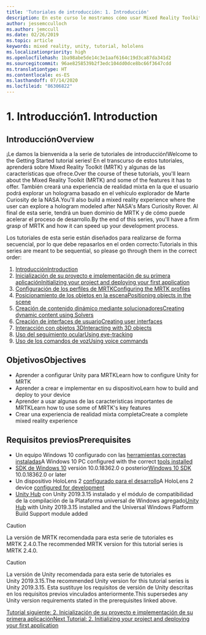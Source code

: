 ```yaml
---
title: 'Tutoriales de introducción: 1. Introducción'
description: En este curso le mostramos cómo usar Mixed Reality Toolkit (MRTK) para crear una aplicación de realidad mixta.
author: jessemcculloch
ms.author: jemccull
ms.date: 02/26/2019
ms.topic: article
keywords: mixed reality, unity, tutorial, hololens
ms.localizationpriority: high
ms.openlocfilehash: 1ba98abe5de14c3e1aaf6164c19d3ca87da341d2
ms.sourcegitcommit: 96ae8258539b2f3edc104dd0dce8bc66f3647cdd
ms.translationtype: HT
ms.contentlocale: es-ES
ms.lasthandoff: 07/14/2020
ms.locfileid: "86306822"
---
```

# <a name="1-introduction"></a><span data-ttu-id="73d1e-105">1. Introducción</span><span class="sxs-lookup"><span data-stu-id="73d1e-105">1. Introduction</span></span>

## <a name="overview"></a><span data-ttu-id="73d1e-106">Introducción</span><span class="sxs-lookup"><span data-stu-id="73d1e-106">Overview</span></span>

<span data-ttu-id="73d1e-107">¡Le damos la bienvenida a la serie de tutoriales de introducción!</span><span class="sxs-lookup"><span data-stu-id="73d1e-107">Welcome to the Getting Started tutorial series!</span></span> <span data-ttu-id="73d1e-108">En el transcurso de estos tutoriales, aprenderá sobre Mixed Reality Toolkit (MRTK) y algunas de las características que ofrece.</span><span class="sxs-lookup"><span data-stu-id="73d1e-108">Over the course of these tutorials, you'll learn about the Mixed Reality Toolkit (MRTK) and some of the features it has to offer.</span></span> <span data-ttu-id="73d1e-109">También creará una experiencia de realidad mixta en la que el usuario podrá explorar un holograma basado en el vehículo explorador de Marte Curiosity de la NASA.</span><span class="sxs-lookup"><span data-stu-id="73d1e-109">You'll also build a mixed reality experience where the user can explore a hologram modeled after NASA's Mars Curiosity Rover.</span></span> <span data-ttu-id="73d1e-110">Al final de esta serie, tendrá un buen dominio de MRTK y de cómo puede acelerar el proceso de desarrollo.</span><span class="sxs-lookup"><span data-stu-id="73d1e-110">By the end of this series, you'll have a firm grasp of MRTK and how it can speed up your development process.</span></span>

<span data-ttu-id="73d1e-111">Los tutoriales de esta serie están diseñados para realizarse de forma secuencial, por lo que debe repasarlos en el orden correcto:</span><span class="sxs-lookup"><span data-stu-id="73d1e-111">Tutorials in this series are meant to be sequential, so please go through them in the correct order:</span></span>

1. [<span data-ttu-id="73d1e-112">Introducción</span><span class="sxs-lookup"><span data-stu-id="73d1e-112">Introduction</span></span>](mr-learning-base-01.md)
2. [<span data-ttu-id="73d1e-113">Inicialización de su proyecto e implementación de su primera aplicación</span><span class="sxs-lookup"><span data-stu-id="73d1e-113">Initializing your project and deploying your first application</span></span>](mr-learning-base-02.md)
3. [<span data-ttu-id="73d1e-114">Configuración de los perfiles de MRTK</span><span class="sxs-lookup"><span data-stu-id="73d1e-114">Configuring the MRTK profiles</span></span>](mr-learning-base-03.md)
4. [<span data-ttu-id="73d1e-115">Posicionamiento de los objetos en la escena</span><span class="sxs-lookup"><span data-stu-id="73d1e-115">Positioning objects in the scene</span></span>](mr-learning-base-04.md)
5. [<span data-ttu-id="73d1e-116">Creación de contenido dinámico mediante solucionadores</span><span class="sxs-lookup"><span data-stu-id="73d1e-116">Creating dynamic content using Solvers</span></span>](mr-learning-base-05.md)
6. [<span data-ttu-id="73d1e-117">Creación de interfaces de usuario</span><span class="sxs-lookup"><span data-stu-id="73d1e-117">Creating user interfaces</span></span>](mr-learning-base-06.md)
7. [<span data-ttu-id="73d1e-118">Interacción con objetos 3D</span><span class="sxs-lookup"><span data-stu-id="73d1e-118">Interacting with 3D objects</span></span>](mr-learning-base-07.md)
8. [<span data-ttu-id="73d1e-119">Uso del seguimiento ocular</span><span class="sxs-lookup"><span data-stu-id="73d1e-119">Using eye-tracking</span></span>](mr-learning-base-08.md)
9. [<span data-ttu-id="73d1e-120">Uso de los comandos de voz</span><span class="sxs-lookup"><span data-stu-id="73d1e-120">Using voice commands</span></span>](mr-learning-base-09.md)

## <a name="objectives"></a><span data-ttu-id="73d1e-121">Objetivos</span><span class="sxs-lookup"><span data-stu-id="73d1e-121">Objectives</span></span>

* <span data-ttu-id="73d1e-122">Aprender a configurar Unity para MRTK</span><span class="sxs-lookup"><span data-stu-id="73d1e-122">Learn how to configure Unity for MRTK</span></span>
* <span data-ttu-id="73d1e-123">Aprender a crear e implementar en su dispositivo</span><span class="sxs-lookup"><span data-stu-id="73d1e-123">Learn how to build and deploy to your device</span></span>
* <span data-ttu-id="73d1e-124">Aprender a usar algunas de las características importantes de MRTK</span><span class="sxs-lookup"><span data-stu-id="73d1e-124">Learn how to use some of MRTK's key features</span></span>
* <span data-ttu-id="73d1e-125">Crear una experiencia de realidad mixta completa</span><span class="sxs-lookup"><span data-stu-id="73d1e-125">Create a complete mixed reality experience</span></span>

## <a name="prerequisites"></a><span data-ttu-id="73d1e-126">Requisitos previos</span><span class="sxs-lookup"><span data-stu-id="73d1e-126">Prerequisites</span></span>

* <span data-ttu-id="73d1e-127">Un equipo Windows 10 configurado con las [herramientas correctas instaladas](install-the-tools.md)</span><span class="sxs-lookup"><span data-stu-id="73d1e-127">A Windows 10 PC configured with the correct [tools installed](install-the-tools.md)</span></span>
* <span data-ttu-id="73d1e-128">[SDK de Windows 10](https://developer.microsoft.com/windows/downloads/windows-10-sdk/) versión 10.0.18362.0 o posterior</span><span class="sxs-lookup"><span data-stu-id="73d1e-128">[Windows 10 SDK](https://developer.microsoft.com/windows/downloads/windows-10-sdk/) 10.0.18362.0 or later</span></span>
* <span data-ttu-id="73d1e-129">Un dispositivo HoloLens 2 [configurado para el desarrollo](using-visual-studio.md#enabling-developer-mode)</span><span class="sxs-lookup"><span data-stu-id="73d1e-129">A HoloLens 2 device [configured for development](using-visual-studio.md#enabling-developer-mode)</span></span>
* <span data-ttu-id="73d1e-130"><a href="https://docs.unity3d.com/Manual/GettingStartedInstallingHub.html" target="_blank">Unity Hub</a> con Unity 2019.3.15 instalado y el módulo de compatibilidad de la compilación de la Plataforma universal de Windows agregado</span><span class="sxs-lookup"><span data-stu-id="73d1e-130"><a href="https://docs.unity3d.com/Manual/GettingStartedInstallingHub.html" target="_blank">Unity Hub</a> with Unity 2019.3.15 installed and the Universal Windows Platform Build Support module added</span></span>

> [!CAUTION]
> <span data-ttu-id="73d1e-131">La versión de MRTK recomendada para esta serie de tutoriales es MRTK 2.4.0.</span><span class="sxs-lookup"><span data-stu-id="73d1e-131">The recommended MRTK version for this tutorial series is MRTK 2.4.0.</span></span>

> [!CAUTION]
> <span data-ttu-id="73d1e-132">La versión de Unity recomendada para esta serie de tutoriales es Unity 2019.3.15.</span><span class="sxs-lookup"><span data-stu-id="73d1e-132">The recommended Unity version for this tutorial series is Unity 2019.3.15.</span></span> <span data-ttu-id="73d1e-133">Esta sustituye los requisitos de versión de Unity descritas en los requisitos previos vinculados anteriormente.</span><span class="sxs-lookup"><span data-stu-id="73d1e-133">This supersedes any Unity version requirements stated in the prerequisites linked above.</span></span>

[<span data-ttu-id="73d1e-134">Tutorial siguiente: 2. Inicialización de su proyecto e implementación de su primera aplicación</span><span class="sxs-lookup"><span data-stu-id="73d1e-134">Next Tutorial: 2. Initializing your project and deploying your first application</span></span>](mr-learning-base-02.md)

